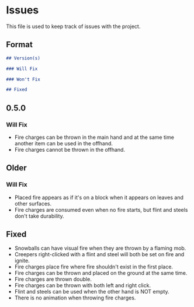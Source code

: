 # Issues

This file is used to keep track of issues with the project.

## Format

```markdown
## Version(s)

### Will Fix

### Won't Fix

## Fixed

```

## 0.5.0

### Will Fix

- Fire charges can be thrown in the main hand and at the same time another item can be used in the offhand.
- Fire charges cannot be thrown in the offhand.

## Older

### Will Fix

- Placed fire appears as if it's on a block when it appears on leaves and other surfaces.
- Fire charges are consumed even when no fire starts, but flint and steels don't take durability.

## Fixed

- Snowballs can have visual fire when they are thrown by a flaming mob.
- Creepers right-clicked with a flint and steel will both be set on fire and ignite.
- Fire charges place fire where fire shouldn't exist in the first place.
- Fire charges can be thrown and placed on the ground at the same time.
- Fire charges are thrown double.
- Fire charges can be thrown with both left and right click.
- Flint and steels can be used when the other hand is NOT empty.
- There is no animation when throwing fire charges.
